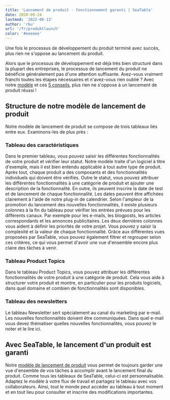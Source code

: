 ```yaml
---
title: 'Lancement de produit - fonctionnement garanti | SeaTable'
date: 2020-09-24
lastmod: '2022-06-13'
author: 'rbu'
url: '/fr/produktlaunch'
color: '#eeeeee'
---
```


Une fois le processus de développement du produit terminé avec succès, plus rien ne s'oppose au lancement du produit.

Alors que le processus de développement est déjà très bien structuré dans la plupart des entreprises, le processus de lancement du produit ne bénéficie généralement pas d'une attention suffisante. Avez-vous vraiment franchi toutes les étapes nécessaires et n'avez-vous rien oublié ? Avec notre [modèle](https://seatable.io/fr/modele/duhr9rqdqtcbfeonhxntca/) et ces [5 conseils](https://www.pressesprecher.com/nachrichten/fuenf-tipps-fuer-einen-gelungenen-produkt-launch-9837), plus rien ne s'oppose à un lancement de produit réussi !

## Structure de notre modèle de lancement de produit

Notre modèle de lancement de produit se compose de trois tableaux liés entre eux. Examinons-les de plus près :

### Tableau des caractéristiques

Dans le premier tableau, vous pouvez saisir les différentes fonctionnalités de votre produit et vérifier leur statut. Notre modèle traite d'un logiciel à titre d'exemple, mais il est bien entendu applicable à tout autre type de produit. Après tout, chaque produit a des composants et des fonctionnalités individuels qui doivent être vérifiés. Outre le statut, vous pouvez attribuer les différentes fonctionnalités à une catégorie de produit et ajouter une description de la fonctionnalité. En outre, ils peuvent inscrire la date de test et de lancement de chaque fonctionnalité. Les dates peuvent être affichées clairement à l'aide de notre plug-in de calendrier. Selon l'ampleur de la promotion du lancement des nouvelles fonctionnalités, il existe plusieurs colonnes à la fin du tableau pour vérifier les entrées prévues pour les différents canaux. Par exemple pour les e-mails, les blogposts, les articles correspondants et les annonces publicitaires. Les deux dernières colonnes vous aident à définir les priorités de votre projet. Vous pouvez y saisir la complexité et la valeur de chaque fonctionnalité. Grâce aux différentes vues proposées par SeaTable, vous pouvez également filtrer et regrouper selon ces critères, ce qui vous permet d'avoir une vue d'ensemble encore plus claire des tâches à venir.

### Tableau Product Topics

Dans le tableau Product Topics, vous pouvez attribuer les différentes fonctionnalités de votre produit à une catégorie de produit. Cela vous aide à structurer votre produit et montre, en particulier pour les produits logiciels, dans quel domaine et combien de fonctionnalités sont disponibles.

### Tableau des newsletters

Le tableau Newsletter sert spécialement au canal du marketing par e-mail. Les nouvelles fonctionnalités doivent être communiquées. Dans quel e-mail vous devez thématiser quelles nouvelles fonctionnalités, vous pouvez le noter et le lire ici.

## Avec SeaTable, le lancement d'un produit est garanti

Notre [modèle de lancement de produit](https://seatable.io/fr/modele/duhr9rqdqtcbfeonhxntca/) vous permet de toujours garder une vue d'ensemble de vos tâches à accomplir avant le lancement final du produit. Comme tous les tableaux de SeaTable, celui-ci est personnalisable. Adaptez le modèle à votre flux de travail et partagez le tableau avec vos collaborateurs. Ainsi, tout le monde peut accéder au tableau à tout moment et en tout lieu pour consulter et inscrire des modifications importantes.
